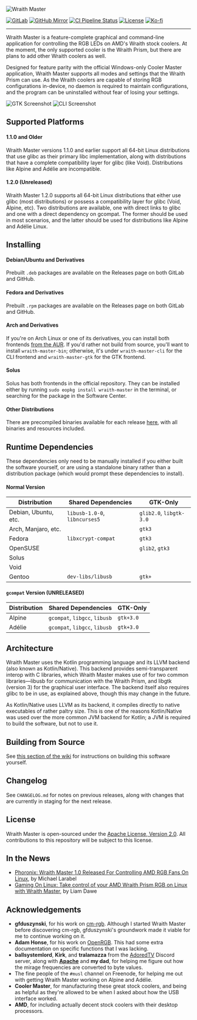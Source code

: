 ![Wraith Master][wraith-master-logo]

[![GitLab][gitlab-badge]](https://gitlab.com/serebit/wraith-master)
[![GitHub Mirror][github-badge]](https://github.com/serebit/wraith-master)
[![CI Pipeline Status][pipeline-status-badge]](https://gitlab.com/serebit/wraith-master/commits/master)
[![License][license-badge]](https://www.apache.org/licenses/LICENSE-2.0.html)
[![Ko-fi][kofi-badge]](https://ko-fi.com/serebit)

---

Wraith Master is a feature-complete graphical and command-line application for controlling the RGB LEDs on AMD's Wraith stock coolers. At the moment, the only supported cooler is the Wraith Prism, but there are plans to add other Wraith coolers as well.

Designed for feature parity with the official Windows-only Cooler Master application, Wraith Master supports all modes and settings that the Wraith Prism can use. As the Wraith coolers are capable of storing RGB configurations in-device, no daemon is required to maintain configurations, and the program can be uninstalled without fear of losing your settings.

![GTK Screenshot][wraith-master-screenshot]
![CLI Screenshot][wraith-master-terminal-screenshot]

## Supported Platforms

#### 1.1.0 and Older

Wraith Master versions 1.1.0 and earlier support all 64-bit Linux distributions that use glibc as their primary libc implementation, along with distributions that have a complete compatibility layer for glibc (like Void). Distributions like Alpine and Adélie are incompatible.

#### 1.2.0 (Unreleased)

Wraith Master 1.2.0 supports all 64-bit Linux distributions that either use glibc (most distributions) or possess a compatibility layer for glibc (Void, Alpine, etc). Two distributions are available, one with direct links to glibc and one with a direct dependency on gcompat. The former should be used in most scenarios, and the latter should be used for distributions like Alpine and Adélie Linux.

## Installing

#### Debian/Ubuntu and Derivatives

Prebuilt `.deb` packages are available on the Releases page on both GitLab and GitHub.

#### Fedora and Derivatives

Prebuilt `.rpm` packages are available on the Releases page on both GitLab and GitHub.

#### Arch and Derivatives

If you're on Arch Linux or one of its derivatives, you can install both frontends [from the AUR](https://aur.archlinux.org/packages/?K=wraith%2Dmaster). If you'd rather not build from source, you'll want to install `wraith-master-bin`; otherwise, it's under `wraith-master-cli` for the CLI frontend and `wraith-master-gtk` for the GTK frontend.

#### Solus

Solus has both frontends in the official repository. They can be installed either by running `sudo eopkg install wraith-master` in the terminal, or searching for the package in the Software Center.

#### Other Distributions

There are precompiled binaries available for each release [here](https://gitlab.com/serebit/wraith-master/-/releases), with all binaries and resources included.

## Runtime Dependencies

These dependencies only need to be manually installed if you either built the software yourself, or are using a standalone binary rather than a distribution package (which would prompt these dependencies to install).

#### Normal Version

| Distribution           | Shared Dependencies           | GTK-Only                |
|------------------------|-------------------------------|-------------------------|
| Debian, Ubuntu, etc.   | `libusb-1.0-0`, `libncurses5` | `glib2.0`, `libgtk-3.0` |
| Arch, Manjaro, etc.    |                               | `gtk3`                  |
| Fedora                 | `libxcrypt-compat`            | `gtk3`                  |
| OpenSUSE               |                               | `glib2`, `gtk3`         |
| Solus                  |                               |                         |
| Void                   |                               |                         |
| Gentoo                 | `dev-libs/libusb`             | `gtk+`                  |

#### `gcompat` Version (UNRELEASED)

| Distribution | Shared Dependencies           | GTK-Only  |
|--------------|-------------------------------|-----------|
| Alpine       | `gcompat`, `libgcc`, `libusb` | `gtk+3.0` |
| Adélie       | `gcompat`, `libgcc`, `libusb` | `gtk+3.0` |

## Architecture

Wraith Master uses the Kotlin programming language and its LLVM backend (also known as Kotlin/Native). This backend provides semi-transparent interop with C libraries, which Wraith Master makes use of for two common libraries—libusb for communication with the Wraith Prism, and libgtk (version 3) for the graphical user interface. The backend itself also requires glibc to be in use, as explained above, though this may change in the future.

As Kotlin/Native uses LLVM as its backend, it compiles directly to native executables of rather paltry size. This is one of the reasons Kotlin/Native was used over the more common JVM backend for Kotlin; a JVM is required to build the software, but not to use it.

## Building from Source

See [this section of the wiki](https://gitlab.com/serebit/wraith-master/-/wikis/help/building-from-source) for instructions on building this software yourself.

## Changelog

See `CHANGELOG.md` for notes on previous releases, along with changes that are currently in staging for the next release.

## License

Wraith Master is open-sourced under the [Apache License, Version 2.0](https://www.apache.org/licenses/LICENSE-2.0.html). All contributions to this repository will be subject to this license.

## In the News

- [Phoronix: Wraith Master 1.0 Released For Controlling AMD RGB Fans On Linux](https://www.phoronix.com/scan.php?page=news_item&px=Wraith-Master-1.0), by Michael Larabel
- [Gaming On Linux: Take control of your AMD Wraith Prism RGB on Linux with Wraith Master](https://www.gamingonlinux.com/2020/08/take-control-of-your-amd-wraith-prism-rgb-on-linux-with-wraith-master), by Liam Dawe

## Acknowledgements

- **gfduszynski**, for his work on [cm-rgb](https://github.com/gfduszynski/cm-rgb). Although I started Wraith Master before discovering cm-rgb, gfduszynski's groundwork made it viable for me to continue working on it.
- **Adam Honse**, for his work on [OpenRGB](https://gitlab.com/CalcProgrammer1/OpenRGB). This had some extra documentation on specific functions that I was lacking.
- **ballsystemlord**, **Kirk**, and **tralamazza** from the [AdoredTV](https://adoredtv.com/) Discord server, along with **[Apache](https://github.com/Apache-HB)** and **my dad**, for helping me figure out how the mirage frequencies are converted to byte values.
- The fine people of the `#musl` channel on Freenode, for helping me out with getting Wraith Master working on Alpine and Adélie.
- **Cooler Master**, for manufacturing these great stock coolers, and being as helpful as they're allowed to be when I asked about how the USB interface worked.
- **AMD**, for including actually decent stock coolers with their desktop processors.

[wraith-master-logo]: https://serebit.com/images/wraith-master-banner-nopad.svg "Wraith Master"
[gitlab-badge]: https://img.shields.io/badge/-gitlab-6e49cb?logo=gitlab "GitLab"
[github-badge]: https://img.shields.io/badge/-github-505050?logo=github "GitLab"
[pipeline-status-badge]: https://gitlab.com/serebit/wraith-master/badges/master/pipeline.svg "Pipeline Status"
[license-badge]: https://img.shields.io/badge/License-Apache%202.0-lightgrey.svg "License"
[kofi-badge]: https://img.shields.io/badge/-ko--fi-ff5f5f?logo=ko-fi&logoColor=white "Ko-fi"
[wraith-master-screenshot]: https://serebit.com/images/wraith-master-screenshot.png "GTK Screenshot"
[wraith-master-terminal-screenshot]: https://serebit.com/images/wraith-master-terminal-screenshot.png "CLI Screenshot"
